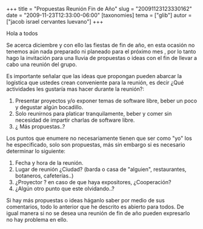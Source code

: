 +++
title = "Propuestas Reunión Fin de Año"
slug = "20091123123330162"
date = "2009-11-23T12:33:00-06:00"
[taxonomies]
tema = ["glib"]
autor = ["jacob israel cervantes luevano"]
+++

Hola a todos

Se acerca diciembre y con ello las fiestas de fin de año, en esta
ocasión no tenemos aún nada preparado ni planeado para el próximo mes ,
por lo tanto hago la invitación para una lluvia de propuestas o ideas
con el fin de llevar a cabo una reunión del grupo.

Es importante señalar que las ideas que propongan pueden abarcar la
logística que ustedes crean conveniente para la reunión, es decir ¿Qué
actividades les gustaría mas hacer durante la reunión?:

1.  Presentar proyectos y/o exponer temas de software libre, beber un
    poco y degustar algún bocadillo.
2.  Solo reunirnos para platicar tranquilamente, beber y comer sin
    necesidad de impartir charlas de software libre.
3.  ¿ Más propuestas..?

Los puntos que enumere no necesariamente tienen que ser como "yo" los he
especificado, solo son propuestas, más sin embargo si es necesario
determinar lo siguiente:

1.  Fecha y hora de la reunión.
2.  Lugar de reunión ¿Ciudad? (barda o casa de "alguien", restaurantes,
    botaneros, cafeterías..)
3.  ¿Proyector ? en caso de que haya expositores, ¿Cooperación?
4.  ¿Algún otro punto que este olvidando..?

Si hay más propuestas o ideas háganlo saber por medio de sus
comentarios, todo lo anterior que he descrito es abierto para todos. De
igual manera si no se desea una reunión de fin de año pueden expresarlo
no hay problema en ello.


